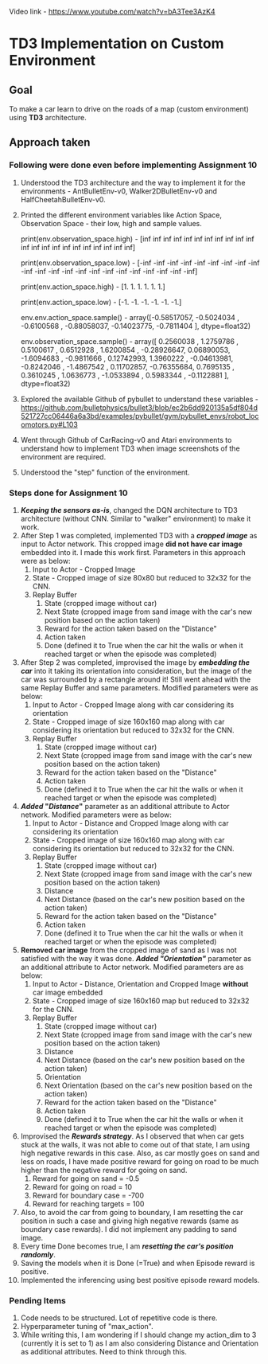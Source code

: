 Video link - https://www.youtube.com/watch?v=bA3Tee3AzK4

# TD3 Implementation on Custom Environment

## Goal

To make a car learn to drive on the roads of a map (custom environment) using **TD3** architecture.

## Approach taken

### Following were done even before implementing Assignment 10

1. Understood the TD3 architecture and the way to implement it for the environments - AntBulletEnv-v0, Walker2DBulletEnv-v0 and HalfCheetahBulletEnv-v0.

2. Printed the different environment variables like Action Space, Observation Space - their low, high and sample values.

   print(env.observation_space.high) - [inf inf inf inf inf inf inf inf inf inf inf inf inf inf inf inf inf inf inf inf inf inf]

   print(env.observation_space.low) - [-inf -inf -inf -inf -inf -inf -inf -inf -inf -inf -inf -inf -inf -inf -inf -inf -inf -inf -inf -inf -inf -inf]

   print(env.action_space.high) - [1. 1. 1. 1. 1. 1.]

   print(env.action_space.low) - [-1. -1. -1. -1. -1. -1.]

   env.env.action_space.sample() - array([-0.58517057, -0.5024034 , -0.6100568 , -0.88058037, -0.14023775,       -0.7811404 ], dtype=float32)

   env.observation_space.sample() - array([ 0.2560038 ,  1.2759786 ,  0.5100617 ,  0.6512928 ,  1.6200854 ,       -0.28926647,  0.06890053, -1.6094683 , -0.9811666 ,  0.12742993,        1.3960222 , -0.04613981, -0.8242046 , -1.4867542 ,  0.11702857,       -0.76355684,  0.7695135 ,  0.3610245 ,  1.0636773 , -1.0533894 ,        0.5983344 , -0.1122881 ], dtype=float32)

3. Explored the available Github of pybullet to understand these variables - https://github.com/bulletphysics/bullet3/blob/ec2b6dd920135a5df804d521727cc06446a6a3bd/examples/pybullet/gym/pybullet_envs/robot_locomotors.py#L103

4. Went through Github of CarRacing-v0 and Atari environments to understand how to implement TD3 when image screenshots of the environment are required.

5. Understood the "step" function of the environment.

### Steps done for Assignment 10

1. ***Keeping the sensors as-is***, changed the DQN architecture to TD3 architecture (without CNN. Similar to "walker" environment) to make it work.
2. After Step 1 was completed, implemented TD3 with a ***cropped image*** as input to Actor network. This cropped image **did not have car image** embedded into it. I made this work first. Parameters in this approach were as below:
   1. Input to Actor - Cropped Image
   2. State - Cropped image of size 80x80 but reduced to 32x32 for the CNN.
   3. Replay Buffer
      1. State (cropped image without car)
      2. Next State (cropped image from sand image with the car's new position based on the action taken)
      3. Reward for the action taken based on the "Distance"
      4. Action taken
      5. Done (defined it to True when the car hit the walls or when it reached target or when the episode was completed)
3. After Step 2 was completed, improvised the image by ***embedding the car*** into it taking its orientation into consideration, but the image of the car was surrounded by a rectangle around it! Still went ahead with the same Replay Buffer and same parameters. Modified parameters were as below:
   1.  Input to Actor - Cropped Image along with car considering its orientation
   2. State - Cropped image of size 160x160 map along with car considering its orientation but reduced to 32x32 for the CNN.
   3. Replay Buffer
      1. State (cropped image without car)
      2. Next State (cropped image from sand image with the car's new position based on the action taken)
      3. Reward for the action taken based on the "Distance"
      4. Action taken
      5. Done (defined it to True when the car hit the walls or when it reached target or when the episode was completed)
4. ***Added* "*Distance*"** parameter as an additional attribute to Actor network. Modified parameters were as below:
   1. Input to Actor - Distance and Cropped Image along with car considering its orientation
   2. State - Cropped image of size 160x160 map along with car considering its orientation but reduced to 32x32 for the CNN.
   3. Replay Buffer
      1. State (cropped image without car)
      2. Next State (cropped image from sand image with the car's new position based on the action taken)
      3. Distance
      4. Next Distance (based on the car's new position based on the action taken)
      5. Reward for the action taken based on the "Distance"
      6. Action taken
      7. Done (defined it to True when the car hit the walls or when it reached target or when the episode was completed)
5. **Removed car image** from the cropped image of sand as I was not satisfied with the way it was done. ***Added "Orientation"*** parameter as an additional attribute to Actor network. Modified parameters are as below:
   1. Input to Actor - Distance, Orientation and Cropped Image **without** car image embedded
   2. State - Cropped image of size 160x160 map but reduced to 32x32 for the CNN.
   3. Replay Buffer
      1. State (cropped image without car)
      2. Next State (cropped image from sand image with the car's new position based on the action taken)
      3. Distance
      4. Next Distance (based on the car's new position based on the action taken)
      5. Orientation
      6. Next Orientation (based on the car's new position based on the action taken)
      7. Reward for the action taken based on the "Distance"
      8. Action taken
      9. Done (defined it to True when the car hit the walls or when it reached target or when the episode was completed)
6. Improvised the ***Rewards strategy***. As I observed that when car gets stuck at the walls, it was not able to come out of that state, I am using high negative rewards in this case. Also, as car mostly goes on sand and less on roads, I have made positive reward for going on road to be much higher than the negative reward for going on sand.
   1. Reward for going on sand = -0.5
   2. Reward for going on road = 10
   3. Reward for boundary case = -700
   4. Reward for reaching targets = 100
7. Also, to avoid the car from going to boundary, I am resetting the car position in such a case and giving high negative rewards (same as boundary case rewards). I did not implement any padding to sand image.
8. Every time Done becomes true, I am ***resetting the car's position randomly***.
9. Saving the models when it is Done (=True) and when Episode reward is positive.
10. Implemented the inferencing using best positive episode reward models.

### Pending Items

1. Code needs to be structured. Lot of repetitive code is there.
2. Hyperparameter tuning of "max_action".
3. While writing this, I am wondering if I should change my action_dim to 3 (currently it is set to 1) as I am also considering Distance and Orientation as additional attributes. Need to think through this.
